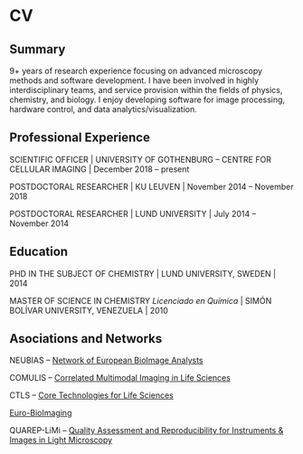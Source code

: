 # CV

## Summary
9+ years of research experience focusing on advanced microscopy methods and software development. I have been involved in highly interdisciplinary teams, and service provision within the fields of physics, chemistry, and biology. I enjoy developing software for image processing, hardware control, and data analytics/visualization.

## Professional Experience

SCIENTIFIC OFFICER | UNIVERSITY OF GOTHENBURG – CENTRE FOR CELLULAR IMAGING | December 2018 – present

POSTDOCTORAL RESEARCHER | KU LEUVEN | November 2014 – November 2018

POSTDOCTORAL RESEARCHER | LUND UNIVERSITY | July 2014 – November 2014

## Education

PHD IN THE SUBJECT OF CHEMISTRY | LUND UNIVERSITY, SWEDEN | 2014

MASTER OF SCIENCE IN CHEMISTRY *Licenciado en Química* | SIMÓN BOLÍVAR UNIVERSITY, VENEZUELA | 2010

## Asociations and Networks

NEUBIAS – [Network of European BioImage Analysts](http://www.neubias.org/)

COMULIS – [Correlated Multimodal Imaging in Life Sciences](https://www.comulis.eu/)

CTLS – [Core Technologies for Life Sciences](https://ctls-org.eu/)

[Euro-BioImaging](https://www.eurobioimaging.eu/) 

QUAREP-LiMi – [Quality Assessment and Reproducibility for Instruments & Images in Light Microscopy](https://quarep.org/)

